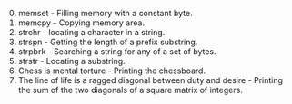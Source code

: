 0. memset - Filling memory with a constant byte.
1. memcpy - Copying memory area.
2. strchr - locating a character in a string.
3. strspn - Getting the length of a prefix substring.
4. strpbrk - Searching a string for any of a set of bytes.
5. strstr - Locating a substring.
6. Chess is mental torture - Printing the chessboard.
7. The line of life is a ragged diagonal between duty and desire - Printing the sum of the two diagonals of a square matrix of integers.

